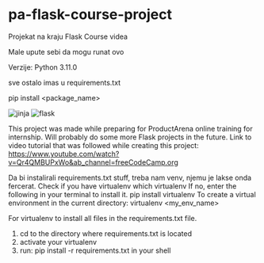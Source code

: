 # pa-flask-course-project
Projekat na kraju Flask Course videa


Male upute sebi da mogu runat ovo

Verzije:
Python 3.11.0

sve ostalo imas u requirements.txt

pip install <package_name>

![jinja](https://user-images.githubusercontent.com/94745320/204812007-34da49db-c855-4950-9abf-d814b706c7ea.png)
![flask](https://user-images.githubusercontent.com/94745320/204812221-94b66165-74ce-4fa1-932d-70a3702167b1.png)

This project was made while preparing for ProductArena online training for internship.
Will probably do some more Flask projects in the future.
Link to video tutorial that was followed while creating this project: https://www.youtube.com/watch?v=Qr4QMBUPxWo&ab_channel=freeCodeCamp.org

Da bi instalirali requirements.txt stuff, treba nam venv, njemu je lakse onda fercerat.
Check if you have virtualenv
  which virtualenv
If no, enter the following in your terminal to install it.
  pip install virtualenv
To create a virtual environment in the current directory:
  virtualenv <my_env_name>

For virtualenv to install all files in the requirements.txt file.

1. cd to the directory where requirements.txt is located
2. activate your virtualenv
3. run: pip install -r requirements.txt in your shell
